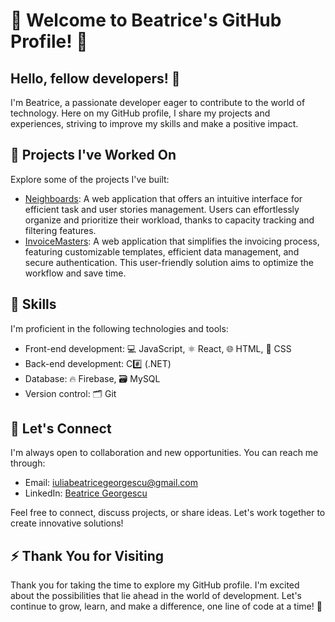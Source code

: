 # 👋 Welcome to Beatrice's GitHub Profile! 🌱

## Hello, fellow developers! 🚀
I'm Beatrice, a passionate developer eager to contribute to the world of technology. Here on my GitHub profile, I share my projects and experiences, striving to improve my skills and make a positive impact.

## 🌟 Projects I've Worked On
Explore some of the projects I've built:

- [Neighboards](https://github.com/xBeatrice/neighboards): A web application that offers an intuitive interface for efficient task and user stories management. Users can effortlessly organize and prioritize their workload, thanks to capacity tracking and filtering features.
- [InvoiceMasters](https://github.com/xBeatrice/InvoiceMasters): A web application that simplifies the invoicing process, featuring customizable templates, efficient data management, and secure authentication. This user-friendly solution aims to optimize the workflow and save time. 


## 💼 Skills
I'm proficient in the following technologies and tools:

- Front-end development: 💻 JavaScript, ⚛️ React, 🌐 HTML, 🎨 CSS
- Back-end development: C#️⃣ (.NET)
- Database: 🔥 Firebase, 🗃️ MySQL
- Version control: 🗂️ Git

## 🤝 Let's Connect
I'm always open to collaboration and new opportunities. You can reach me through:

- Email: [iuliabeatricegeorgescu@gmail.com](mailto:iuliabeatricegeorgescu@gmail.com)
- LinkedIn: [Beatrice Georgescu](https://www.linkedin.com/in/iulia-beatrice-georgescu-920376205/)

Feel free to connect, discuss projects, or share ideas. Let's work together to create innovative solutions!

## ⚡️ Thank You for Visiting
Thank you for taking the time to explore my GitHub profile. I'm excited about the possibilities that lie ahead in the world of development. Let's continue to grow, learn, and make a difference, one line of code at a time! 🌱
